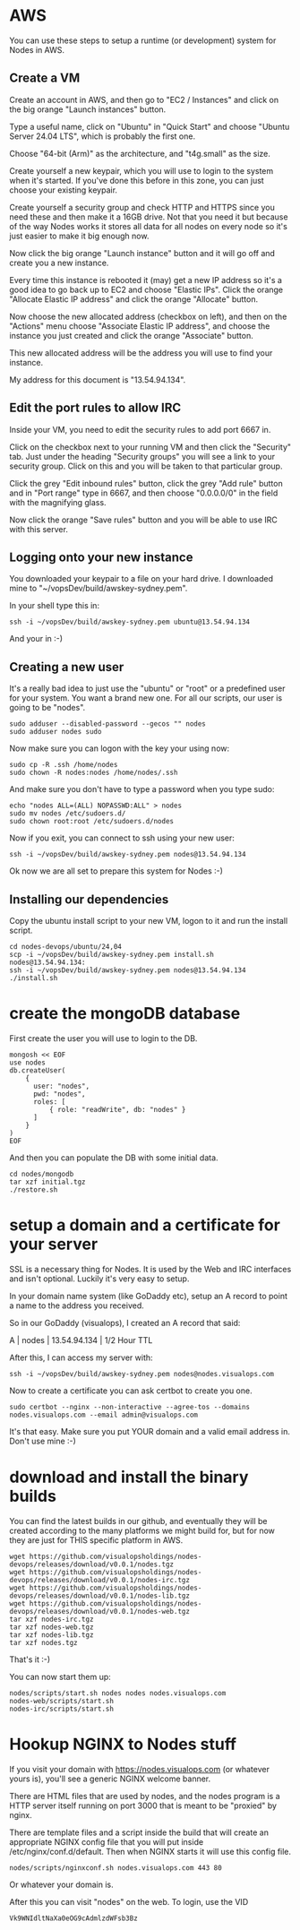 # AWS

You can use these steps to setup a runtime (or development) system for Nodes in AWS.

## Create a VM

Create an account in AWS, and then go to "EC2 / Instances" and click on the big orange
"Launch instances" button.

Type a useful name, click on "Ubuntu" in "Quick Start" and choose "Ubuntu Server 24.04 LTS",
which is probably the first one.

Choose "64-bit (Arm)" as the architecture, and "t4g.small" as the size.

Create yourself a new keypair, which you will use to login to the system when it's started. If 
you've done this before in this zone, you can just choose your existing keypair.

Create yourself a security group and check HTTP and HTTPS since you need these and then
make it a 16GB drive. Not that you need it but because of the way Nodes works it stores all
data for all nodes on every node so it's just easier to make it big enough now.

Now click the big orange "Launch instance" button and it will go off and create you a new
instance.

Every time this instance is rebooted it (may) get a new IP address so it's a good idea to
go back up to EC2 and choose "Elastic IPs". Click the orange "Allocate Elastic IP address" and
click the orange "Allocate" button.

Now choose the new allocated address (checkbox on left), and then on the "Actions" menu choose
"Associate Elastic IP address", and choose the instance you just created and click the orange
"Associate" button.

This new allocated address will be the address you will use to find your instance.

My address for this document is "13.54.94.134".

## Edit the port rules to allow IRC

Inside your VM, you need to edit the security rules to add port 6667 in.

Click on the checkbox next to your running VM and then click the "Security" tab. Just under
the heading "Security groups" you will see a link to your security group. Click on this
and you will be taken to that particular group.

Click the grey "Edit inbound rules" button, click the grey "Add rule" button and in "Port range"
type in 6667, and then choose "0.0.0.0/0" in the field with the magnifying glass.

Now click the orange "Save rules" button and you will be able to use IRC with this server.

## Logging onto your new instance

You downloaded your keypair to a file on your hard drive. I downloaded mine to 
"~/vopsDev/build/awskey-sydney.pem".

In your shell type this in:

```
ssh -i ~/vopsDev/build/awskey-sydney.pem ubuntu@13.54.94.134
```

And your in :-)

## Creating a new user

It's a really bad idea to just use the "ubuntu" or "root" or a predefined user for your
system. You want a brand new one. For all our scripts, our user is going to be "nodes".

```
sudo adduser --disabled-password --gecos "" nodes
sudo adduser nodes sudo
```

Now make sure you can logon with the key your using now:

```
sudo cp -R .ssh /home/nodes
sudo chown -R nodes:nodes /home/nodes/.ssh
```

And make sure you don't have to type a password when you type sudo:

```
echo "nodes ALL=(ALL) NOPASSWD:ALL" > nodes
sudo mv nodes /etc/sudoers.d/
sudo chown root:root /etc/sudoers.d/nodes
```
Now if you exit, you can connect to ssh using your new user:

```
ssh -i ~/vopsDev/build/awskey-sydney.pem nodes@13.54.94.134
```

Ok now we are all set to prepare this system for Nodes :-)

## Installing our dependencies

Copy the ubuntu install script to your new VM, logon to it and run the install script.

```
cd nodes-devops/ubuntu/24,04
scp -i ~/vopsDev/build/awskey-sydney.pem install.sh nodes@13.54.94.134:
ssh -i ~/vopsDev/build/awskey-sydney.pem nodes@13.54.94.134
./install.sh
```

# create the mongoDB database

First create the user you will use to login to the DB.

```
mongosh << EOF
use nodes
db.createUser(
    {
      user: "nodes",
      pwd: "nodes",
      roles: [
          { role: "readWrite", db: "nodes" }
      ]
    }
)
EOF
```

And then you can populate the DB with some initial data.

```
cd nodes/mongodb
tar xzf initial.tgz
./restore.sh
```

# setup a domain and a certificate for your server

SSL is a necessary thing for Nodes. It is used by the Web and IRC interfaces and isn't optional.
Luckily it's very easy to setup.

In your domain name system (like GoDaddy etc), setup an A record to point a name to the address
you received.

So in our GoDaddy (visualops), I created an A record that said:

A | nodes | 13.54.94.134 | 1/2 Hour TTL

After this, I can access my server with:

```
ssh -i ~/vopsDev/build/awskey-sydney.pem nodes@nodes.visualops.com
```

Now to create a certificate you can ask certbot to create you one.

```
sudo certbot --nginx --non-interactive --agree-tos --domains nodes.visualops.com --email admin@visualops.com
```

It's that easy. Make sure you put YOUR domain and a valid email address in. Don't use mine :-)

# download and install the binary builds 

You can find the latest builds in our github, and eventually they will be created according to the
many platforms we might build for, but for now they are just for THIS specific platform in AWS.

```
wget https://github.com/visualopsholdings/nodes-devops/releases/download/v0.0.1/nodes.tgz
wget https://github.com/visualopsholdings/nodes-devops/releases/download/v0.0.1/nodes-irc.tgz
wget https://github.com/visualopsholdings/nodes-devops/releases/download/v0.0.1/nodes-lib.tgz
wget https://github.com/visualopsholdings/nodes-devops/releases/download/v0.0.1/nodes-web.tgz
tar xzf nodes-irc.tgz 
tar xzf nodes-web.tgz
tar xzf nodes-lib.tgz 
tar xzf nodes.tgz 
```

That's it :-)

You can now start them up:

```
nodes/scripts/start.sh nodes nodes nodes.visualops.com
nodes-web/scripts/start.sh
nodes-irc/scripts/start.sh
```

# Hookup NGINX to Nodes stuff

If you visit your domain with https://nodes.visualops.com (or whatever yours is), you'll see a generic NGINX
welcome banner.

There are HTML files that are used by nodes, and the nodes program is a HTTP server itself running on
port 3000 that is meant to be "proxied" by nginx.

There are template files and a script inside the build that will create an appropriate NGINX config
file that you will put inside /etc/nginx/conf.d/default. Then when NGINX starts it
will use this config file.

```
nodes/scripts/nginxconf.sh nodes.visualops.com 443 80
```

Or whatever your domain is.

After this you can visit "nodes" on the web. To login, use the VID 

```
Vk9WNIdltNaXa0eOG9cAdmlzdWFsb3Bz
```


